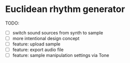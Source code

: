 # Euclidean rhythm generator

TODO:

- [ ] switch sound sources from synth to sample
- [ ] more intentional design concept
- [ ] feature: upload sample
- [ ] feature: export audio file
- [ ] feature: sample manipulation settings via Tone
